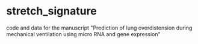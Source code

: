 # stretch_signature
code and data for the manuscript "Prediction of lung overdistension during mechanical ventilation using micro RNA and gene expression"
